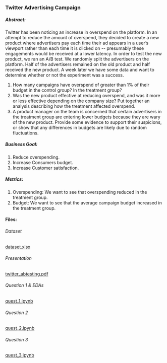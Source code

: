 ### Twitter Advertising Campaign
##### Abstract:

Twitter has been noticing an increase in overspend on the platform. In an attempt to reduce the amount of overspend, they decided to create a new product where advertisers pay each time their ad appears in a user’s viewport rather than each time it is clicked on -- presumably these engagements would be received at a lower latency. In order to test the new product, we ran an A/B test. We randomly split the advertisers on the platform. Half of the advertisers remained on the old product and half received the new product. A week later we have some data and want to determine whether or not the experiment was a success.

1. How many campaigns have overspend of greater than 1% of their budget in the control group? In the treatment group? 
2. Was the new product effective at reducing overspend, and was it more or less effective depending on the company size? Put together an analysis describing how the treatment affected overspend. 
3. A product manager on the team is concerned that certain advertisers in the treatment group are entering lower budgets because they are wary of the new product. Provide some evidence to support their suspicions, or show that any differences in budgets are likely due to random fluctuations.

##### Business Goal: 
1. Reduce overspending.
2. Increase Consumers budget.
3. Increase Customer satisfaction.

##### Metrics:
1. Overspending: We want to see that overspending reduced in the treatment group.
2. Budget: We want to see that the average campaign budget increased in the treatment group.

#### Files:
###### Dataset
[dataset.xlsx](/dataset.xlsx)
###### Presentation
[twitter_abtesting.pdf](/twitter_abtesting.pdf)
###### Question 1 & EDAs
[quest_1.ipynb](/quest_1.ipynb)
###### Question 2
[quest_2.ipynb](/quest_2.ipynb)
###### Question 3
[quest_3.ipynb](/quest_3.ipynb)
 
